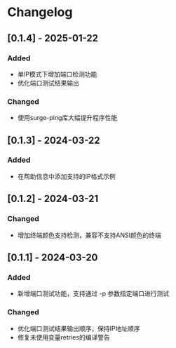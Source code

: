 # Changelog

## [0.1.4] - 2025-01-22

### Added
- 单IP模式下增加端口检测功能
- 优化端口测试结果输出

### Changed
- 使用surge-ping库大幅提升程序性能

## [0.1.3] - 2024-03-22

### Added
- 在帮助信息中添加支持的IP格式示例

## [0.1.2] - 2024-03-21

### Changed
- 增加终端颜色支持检测，兼容不支持ANSI颜色的终端

## [0.1.1] - 2024-03-20

### Added
- 新增端口测试功能，支持通过 -p 参数指定端口进行测试

### Changed
- 优化端口测试结果输出顺序，保持IP地址顺序
- 修复未使用变量retries的编译警告
